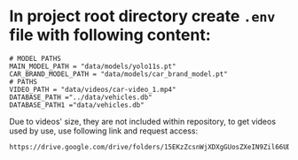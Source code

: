 # In project root directory create `.env` file with following content:
```
# MODEL PATHS
MAIN_MODEL_PATH = "data/models/yolo11s.pt"
CAR_BRAND_MODEL_PATH = "data/models/car_brand_model.pt"
# PATHS
VIDEO_PATH = "data/videos/car-video_1.mp4"
DATABASE_PATH ="../data/vehicles.db"
DATABASE_PATH1 ="data/vehicles.db"
```

Due to videos' size, they are not included within repository, to get videos used by use, use following link and request access:
```
https://drive.google.com/drive/folders/15EKzZcsnWjXDXgGUosZXeIN9Zil66UDJ
```